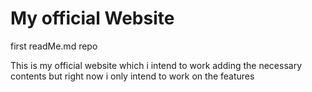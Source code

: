 # My official Website
first readMe.md repo 

This is my official website which i intend to work adding the necessary contents but right 
now i only intend to work on the features
